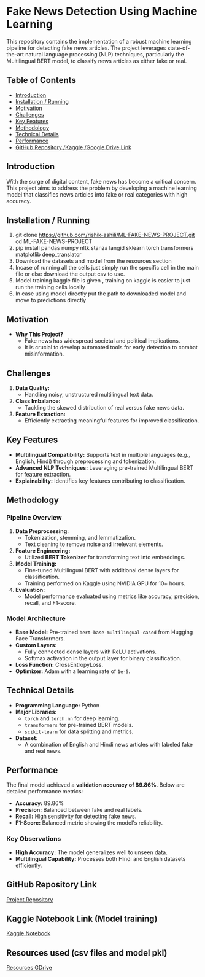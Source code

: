 # Fake News Detection Using Machine Learning

This repository contains the implementation of a robust machine learning pipeline for detecting fake news articles. The project leverages state-of-the-art natural language processing (NLP) techniques, particularly the Multilingual BERT model, to classify news articles as either fake or real.

## Table of Contents
- [Introduction](#introduction)
- [Installation / Running](#L20)
- [Motivation](#motivation)
- [Challenges](#challenges)
- [Key Features](#key-features)
- [Methodology](#methodology)
- [Technical Details](#technical-details)
- [Performance](#performance)
- [GitHub Repository /Kaggle /Google Drive Link](#github-repository-link)

## Introduction

With the surge of digital content, fake news has become a critical concern. This project aims to address the problem by developing a machine learning model that classifies news articles into fake or real categories with high accuracy. 

## Installation / Running

1. git clone https://github.com/rishik-ashili/ML-FAKE-NEWS-PROJECT.git
cd ML-FAKE-NEWS-PROJECT
2. pip install pandas numpy nltk stanza langid sklearn torch transformers matplotlib deep_translator
3. Download the datasets and model from the resources section
4. Incase of running all the cells just simply run the specific cell in the main file or else download the output csv to use.
5. Model training kaggle file is given , training on kaggle is easier to just run the training cells locally
6. In case using model directly put the path to downloaded model and move to predictions directly


## Motivation

- **Why This Project?**
  - Fake news has widespread societal and political implications.
  - It is crucial to develop automated tools for early detection to combat misinformation.

## Challenges

1. **Data Quality:** 
   - Handling noisy, unstructured multilingual text data.
2. **Class Imbalance:**
   - Tackling the skewed distribution of real versus fake news data.
3. **Feature Extraction:**
   - Efficiently extracting meaningful features for improved classification.

## Key Features

- **Multilingual Compatibility:** Supports text in multiple languages (e.g., English, Hindi) through preprocessing and tokenization.
- **Advanced NLP Techniques:** Leveraging pre-trained Multilingual BERT for feature extraction.
- **Explainability:** Identifies key features contributing to classification.

## Methodology

### Pipeline Overview
1. **Data Preprocessing:**
   - Tokenization, stemming, and lemmatization.
   - Text cleaning to remove noise and irrelevant elements.
2. **Feature Engineering:**
   - Utilized **BERT Tokenizer** for transforming text into embeddings.
3. **Model Training:**
   - Fine-tuned Multilingual BERT with additional dense layers for classification.
   - Training performed on Kaggle using NVIDIA GPU for 10+ hours.
4. **Evaluation:**
   - Model performance evaluated using metrics like accuracy, precision, recall, and F1-score.

### Model Architecture
- **Base Model:** Pre-trained `bert-base-multilingual-cased` from Hugging Face Transformers.
- **Custom Layers:**
  - Fully connected dense layers with ReLU activations.
  - Softmax activation in the output layer for binary classification.
- **Loss Function:** CrossEntropyLoss.
- **Optimizer:** Adam with a learning rate of `1e-5`.

## Technical Details

- **Programming Language:** Python
- **Major Libraries:**
  - `torch` and `torch.nn` for deep learning.
  - `transformers` for pre-trained BERT models.
  - `scikit-learn` for data splitting and metrics.
- **Dataset:**
  - A combination of English and Hindi news articles with labeled fake and real news.

## Performance

The final model achieved a **validation accuracy of 89.86%**. Below are detailed performance metrics:

- **Accuracy:** 89.86%
- **Precision:** Balanced between fake and real labels.
- **Recall:** High sensitivity for detecting fake news.
- **F1-Score:** Balanced metric showing the model's reliability.

### Key Observations
- **High Accuracy:** The model generalizes well to unseen data.
- **Multilingual Capability:** Processes both Hindi and English datasets efficiently.

## GitHub Repository Link

[Project Repository](https://github.com/rishik-ashili/ML-FAKE-NEWS-PROJECT/tree/master)   

## Kaggle Notebook Link (Model training)

[Kaggle Notebook](https://www.kaggle.com/code/rishikashili/ml-fake-news)   

## Resources used (csv files and model pkl)  

[Resources GDrive](https://drive.google.com/drive/folders/12UotjF9RAj4yCq-TRHFySdT74NDJryJu?usp=sharing)   

